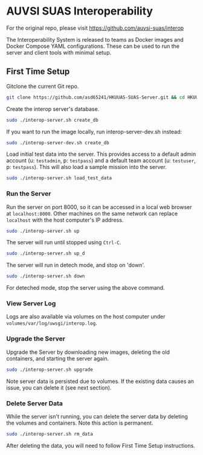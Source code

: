 # AUVSI SUAS Interoperability

For the original repo, please visit https://github.com/auvsi-suas/interop

The Interoperability System is released to teams as Docker images and Docker Compose YAML configurations. These can be used to run the server and client tools with minimal setup.

## First Time Setup


Gitclone the current Git repo.

```bash
git clone https://github.com/asd65241/HKUUAS-SUAS-Server.git && cd HKUUAS-SUAS-Server
```

Create the interop server's database.

```bash
sudo ./interop-server.sh create_db
```

If you want to run the image locally, run interop-server-dev.sh instead:

```bash
sudo ./interop-server-dev.sh create_db
```

Load initial test data into the server. This provides access to a default admin
account (u: `testadmin`, p: `testpass`) and a default team account (u:
`testuser`, p: `testpass`). This will also load a sample mission into the server.

```bash
sudo ./interop-server.sh load_test_data
```

### Run the Server

Run the server on port 8000, so it can be accessed in a local web browser at
`localhost:8000`. Other machines on the same network can replace `localhost`
with the host computer's IP address.

```bash
sudo ./interop-server.sh up
```

The server will run until stopped using `Ctrl-C`.

```bash
sudo ./interop-server.sh up_d
```

The server will run in detech mode, and stop on 'down'.


```bash
sudo ./interop-server.sh down
```

For deteched mode, stop the server using the above command.


### View Server Log

Logs are also available via volumes on the host computer under
`volumes/var/log/uwsgi/interop.log`.

### Upgrade the Server

Upgrade the Server by downloading new images, deleting the old containers, and
starting the server again.

```bash
sudo ./interop-server.sh upgrade
```

Note server data is persisted due to volumes. If the existing data causes an
issue, you can delete it (see next section).

### Delete Server Data

While the server isn't running, you can delete the server data by deleting the
volumes and containers. Note this action is permanent.

```bash
sudo ./interop-server.sh rm_data
```

After deleting the data, you will need to follow First Time Setup instructions.